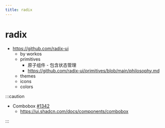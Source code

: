 ```yaml
---
title: radix
---
```


# radix

- https://github.com/radix-ui
  - by workos
  - primitives
    - 原子组件 - 包含状态管理
    - https://github.com/radix-ui/primitives/blob/main/philosophy.md
  - themes
  - icons
  - colors


:::caution

- Combobox [#1342](https://github.com/radix-ui/primitives/issues/1342)
  - https://ui.shadcn.com/docs/components/combobox

:::
